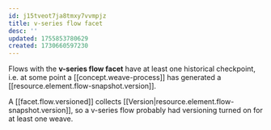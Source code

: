 ```yaml
---
id: j15tveot7ja8tmxy7vvmpjz
title: v-series flow facet
desc: ''
updated: 1755853780629
created: 1730660597230
---
```


Flows with the **v-series flow facet** have at least one historical checkpoint, i.e. at some point a [[concept.weave-process]] has generated a [[resource.element.flow-snapshot.version]].


A [[facet.flow.versioned]] collects [[Version|resource.element.flow-snapshot.version]], so a v-series flow probably had versioning turned on for at least one weave.
